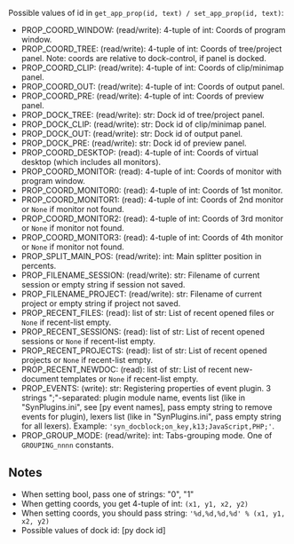 Possible values of id in `get_app_prop(id, text) / set_app_prop(id, text)`:

* PROP_COORD_WINDOW: (read/write): 4-tuple of int: Coords of program window.
* PROP_COORD_TREE: (read/write): 4-tuple of int: Coords of tree/project panel. Note: coords are relative to dock-control, if panel is docked.
* PROP_COORD_CLIP: (read/write): 4-tuple of int: Coords of clip/minimap panel.
* PROP_COORD_OUT: (read/write): 4-tuple of int: Coords of output panel.
* PROP_COORD_PRE: (read/write): 4-tuple of int: Coords of preview panel.
* PROP_DOCK_TREE: (read/write): str: Dock id of tree/project panel.
* PROP_DOCK_CLIP: (read/write): str: Dock id of clip/minimap panel.
* PROP_DOCK_OUT: (read/write): str: Dock id of output panel.
* PROP_DOCK_PRE: (read/write): str: Dock id of preview panel.
* PROP_COORD_DESKTOP: (read): 4-tuple of int: Coords of virtual desktop (which includes all monitors).
* PROP_COORD_MONITOR: (read): 4-tuple of int: Coords of monitor with program window.
* PROP_COORD_MONITOR0: (read): 4-tuple of int: Coords of 1st monitor.
* PROP_COORD_MONITOR1: (read): 4-tuple of int: Coords of 2nd monitor or `None` if monitor not found.
* PROP_COORD_MONITOR2: (read): 4-tuple of int: Coords of 3rd monitor or `None` if monitor not found.
* PROP_COORD_MONITOR3: (read): 4-tuple of int: Coords of 4th monitor or `None` if monitor not found.
* PROP_SPLIT_MAIN_POS: (read/write): int: Main splitter position in percents.
* PROP_FILENAME_SESSION: (read/write): str: Filename of current session or empty string if session not saved.
* PROP_FILENAME_PROJECT: (read/write): str: Filename of current project or empty string if project not saved.
* PROP_RECENT_FILES: (read): list of str: List of recent opened files or `None` if recent-list empty.
* PROP_RECENT_SESSIONS: (read): list of str: List of recent opened sessions or `None` if recent-list empty.
* PROP_RECENT_PROJECTS: (read): list of str: List of recent opened projects or `None` if recent-list empty.
* PROP_RECENT_NEWDOC: (read): list of str: List of recent new-document templates or `None` if recent-list empty.
* PROP_EVENTS: (write): str: Registering properties of event plugin. 3 strings ";"-separated: plugin module name, events list (like in "SynPlugins.ini", see [py event names], pass empty string to remove events for plugin), lexers list (like in "SynPlugins.ini", pass empty string for all lexers). Example: `'syn_docblock;on_key,k13;JavaScript,PHP;'`.
* PROP_GROUP_MODE: (read/write): int: Tabs-grouping mode. One of `GROUPING_nnnn` constants.

Notes
------

* When setting bool, pass one of strings: "0", "1"
* When getting coords, you get 4-tuple of int: `(x1, y1, x2, y2)`
* When setting coords, you should pass string: `'%d,%d,%d,%d' % (x1, y1, x2, y2)`
* Possible values of dock id: [py dock id]
